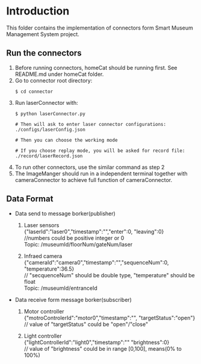 # Introduction
This folder contains the implementation of connectors form Smart Museum Management System project.

## Run the connectors
1.  Before running connectors, homeCat should be running first. See README.md under homeCat folder.
2.  Go to connector root directory:
    ```
    $ cd connector
    ```
3.  Run laserConnector with:
    ```
    $ python laserConnector.py
    
    # Then will ask to enter laser connector configurations:
    ./configs/laserConfig.json
    
    # Then you can choose the working mode
    
    # If you choose replay mode, you will be asked for record file:
    ./record/laserRecord.json
    
    ```
4.  To run other connectors, use the similar command as step 2
5.  The ImageManger should run in a independent terminal together with cameraConnector to achieve full function of cameraConnector.

## Data Format
* Data send to message borker(publisher)
  1. Laser sensors
   <br>{"laserId":"laser0","timestamp":"","enter":0, "leaving":0} 
   <br>//numbers could be positive integer or 0
   <br>Topic: /museumId/floorNum/gateNum/laser

    2. Infraed camera
	<br>{"cameraId":"camera0","timestamp":"","sequenceNum":0, "temperature":36.5} 
	<br>// "secquenceNum" should be double type, "temperature" should be float
    <br>Topic: /museumId/entranceId


* Data receive form message borker(subscriber)
    1. Motor controller
	<br>{"motroControlerId":"motor0","timestamp":"", "targetStatus":"open"}
	<br>// value of "targetStatus" could be "open"/"close"
    
    2. Light controller
	<br>{"lightControllerId":"light0","timestamp":"" "brightness":0}
	<br>// value of "brightness" could be in range [0,100], means(0% to 100%)
